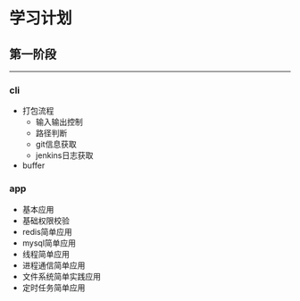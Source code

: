 # 学习计划

## 第一阶段
----
### cli
* 打包流程
    * 输入输出控制
    * 路径判断
    * git信息获取
    * jenkins日志获取
* buffer

### app
* 基本应用
* 基础权限校验
* redis简单应用
* mysql简单应用
* 线程简单应用
* 进程通信简单应用
* 文件系统简单实践应用
* 定时任务简单应用